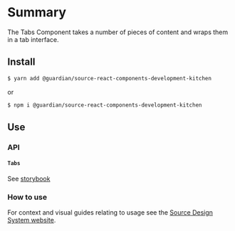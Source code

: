 # Summary

The Tabs Component takes a number of pieces of content and wraps them in a tab interface.

## Install

```sh
$ yarn add @guardian/source-react-components-development-kitchen
```

or

```sh
$ npm i @guardian/source-react-components-development-kitchen
```

## Use

### API

#### `Tabs`

See [storybook](https://guardian.github.io/csnx/?path=/story/source-react-components-development-kitchen_tabs--tabs)

### How to use

For context and visual guides relating to usage see the [Source Design System website](https://www.theguardian.design/2a1e5182b/p/108ed3-user-feedback/b/3803b4/t/08c895).
